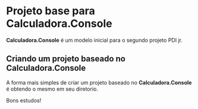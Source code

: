 # Projeto base para Calculadora.Console

**Calculadora.Console** é um modelo inicial para o segundo projeto PDI jr.

## Criando um projeto baseado no Calculadora.Console

A forma mais simples de criar um projeto baseado no **Calculadora.Console** é obtendo o mesmo em seu diretorio.

Bons estudos!

